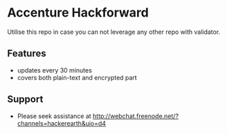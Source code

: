 # Accenture Hackforward

Utilise this repo in case you can not leverage any other repo with validator.

## Features

* updates every 30 minutes
* covers both plain-text and encrypted part

## Support

* Please seek assistance at http://webchat.freenode.net/?channels=hackerearth&uio=d4

